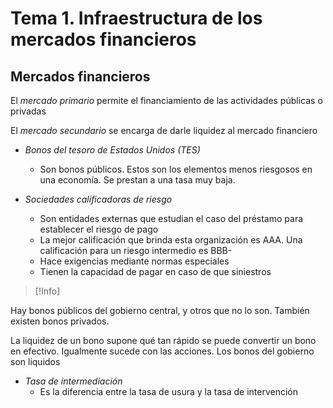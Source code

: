 # Tema 1. Infraestructura de los mercados financieros

## Mercados financieros

El _mercado primario_ permite el financiamiento de las actividades públicas o privadas

El _mercado secundario_ se encarga de darle liquidez al mercado financiero

- _Bonos del tesoro de Estados Unidos (TES)_ 
	- Son bonos públicos. Estos son los elementos menos riesgosos en una economía. Se prestan a una tasa muy baja.

- _Sociedades calificadoras de riesgo_ 
	- Son entidades externas que estudian el caso del préstamo para establecer el riesgo de pago
	- La mejor calificación que brinda esta organización es AAA. Una calificación para un riesgo intermedio es BBB-
	- Hace exigencias mediante normas especiales
	- Tienen la capacidad de pagar en caso de que siniestros

>[!Info]
>



Hay bonos públicos del gobierno central, y otros que no lo son.
También existen bonos privados.

La liquidez de un bono supone qué tan rápido se puede convertir un bono en efectivo. Igualmente sucede con las acciones. Los bonos del gobierno son liquidos

- _Tasa de intermediación_
	- Es la diferencia entre la tasa de usura y la tasa de intervención
